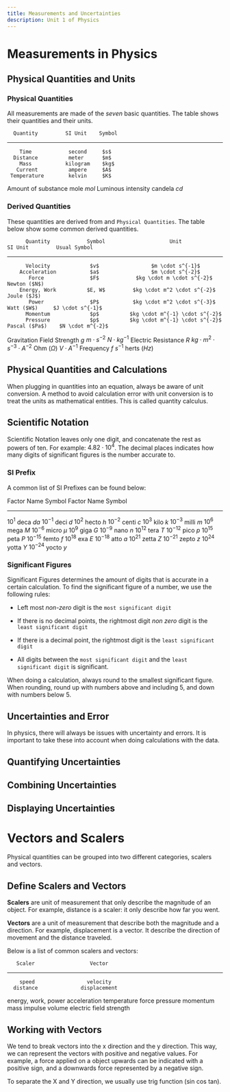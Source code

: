 ```yaml
---
title: Measurements and Uncertainties
description: Unit 1 of Physics
---
```


# Measurements in Physics

## Physical Quantities and Units

### Physical Quantities

All measurements are made of the *seven* basic quantities. The table
shows their quantities and their units.

      Quantity         SI Unit    Symbol
--------------------- ---------- --------
        Time            second     $s$
      Distance          meter      $m$
        Mass           kilogram    $kg$
       Current          ampere     $A$
     Temperature        kelvin     $K$
 Amount of substance     mole     $mol$
 Luminous intensity    candela     $cd$

### Derived Quantities

These quantities are derived from and `Physical Quantities`. The table
below show some common derived quantities.

          Quantity            Symbol                     Unit                        SI Unit         Usual Symbol
---------------------------- -------- ------------------------------------------ ---------------- -------------------
          Velocity             $v$                 $m \cdot s^{-1}$                               
        Acceleration           $a$                 $m \cdot s^{-2}$                               
           Force               $F$            $kg \cdot m \cdot s^{-2}$            Newton ($N$)   
        Energy, Work          $E, W$         $kg \cdot m^2 \cdot s^{-2}$           Joule ($J$)    
           Power               $P$           $kg \cdot m^2 \cdot s^{-3}$            Watt ($W$)     $J \cdot s^{-1}$
          Momentum             $p$          $kg \cdot m^{-1} \cdot s^{-2}$                        
          Pressure             $p$          $kg \cdot m^{-1} \cdot s^{-2}$        Pascal ($Pa$)    $N \cdot m^{-2}$
 Gravitation Field Strength    $g$                 $m \cdot s^{-2}$                                $N \cdot kg^{-1}$
    Electric Resistance        $R$     $kg \cdot m^2 \cdot s^{-3} \cdot A^{-2}$   Ohm ($\Omega$)   $V \cdot A^{-1}$
         Frequency             $f$                     $s^{-1}$                    herts ($Hz$)   

## Physical Quantities and Calculations

When plugging in quantities into an equation, always be aware of unit
conversion. A method to avoid calculation error with unit conversion is
to treat the units as mathematical entities. This is called quantity
calculus.

## Scientific Notation

Scientific Notation leaves only one digit, and concatenate the rest as
powers of ten. For example: $4.82 \cdot 10^4$. The decimal places
indicates how many digits of significant figures is the number accurate
to.

### SI Prefix

A common list of SI Prefixes can be found below:

 Factor    Name    Symbol     Factor     Name    Symbol
--------- ------- -------- ------------ ------- --------
 $10^1$    deca     $da$    $10^{-1}$    deci     $d$
 $10^2$    hecto    $h$     $10^{-2}$    centi    $c$
 $10^3$    kilo     $k$     $10^{-3}$    milli    $m$
 $10^6$    mega     $M$     $10^{-6}$    micro   $\mu$
 $10^9$    giga     $G$     $10^{-9}$    nano     $n$
 $10^12$   tera     $T$     $10^{-12}$   pico     $p$
 $10^15$   peta     $P$     $10^{-15}$   femto    $f$
 $10^18$    exa     $E$     $10^{-18}$   atto     $a$
 $10^21$   zetta    $Z$     $10^{-21}$   zepto    $z$
 $10^24$   yotta    $Y$     $10^{-24}$   yocto    $y$

### Significant Figures

Significant Figures determines the amount of digits that is accurate in
a certain calculation. To find the significant figure of a number, we
use the following rules:

-   Left most *non-zero* digit is the `most significant digit`

-   If there is no decimal points, the rightmost digit *non zero* digit
    is the `least significant digit`

-   If there is a decimal point, the rightmost digit is the
    `least significant digit`

-   All digits between the `most significant digit` and the
    `least significant digit` is significant.

When doing a calculation, always round to the smallest significant
figure. When rounding, round up with numbers above and including 5, and
down with numbers below 5.

## Uncertainties and Error

In physics, there will always be issues with uncertainty and errors. It
is important to take these into account when doing calculations with the
data.

## Quantifying Uncertainties

## Combining Uncertainties

## Displaying Uncertainties

# Vectors and Scalers

Physical quantities can be grouped into two different categories,
scalers and vectors.

## Define Scalers and Vectors

**Scalers** are unit of measurement that only describe the magnitude of
an object. For example, distance is a scaler: it only describe how far
you went.

**Vectors** are a unit of measurement that describe both the magnitude
and a direction. For example, displacement is a vector. It describe the
direction of movement and the distance traveled.

Below is a list of common scalers and vectors:

       Scaler                  Vector
--------------------- -------------------------
        speed                 velocity
      distance              displacement
 energy, work, power        acceleration
     temperature                force
      pressure                momentum
        mass                   impulse
       volume          electric field strength

## Working with Vectors

We tend to break vectors into the x direction and the y direction. This
way, we can represent the vectors with positive and negative values. For
example, a force applied on a object upwards can be indicated with a
positive sign, and a downwards force represented by a negative sign.

To separate the X and Y direction, we usually use trig function (sin cos
tan).
